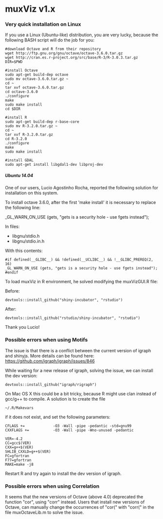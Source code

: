 muxViz v1.x
===========

### Very quick installation on Linux

If you use a Linux (Ubuntu-like) distribution, you are very lucky, because the following BASH script will do the job for you:

    #download Octave and R from their repository
    wget http://ftp.gnu.org/gnu/octave/octave-3.6.0.tar.gz
    wget http://cran.es.r-project.org/src/base/R-3/R-3.0.3.tar.gz
    DIR=$PWD
    
    #install Octave
    sudo apt-get build-dep octave
    sudo mv octave-3.6.0.tar.gz ~
    cd ~
    tar xvf octave-3.6.0.tar.gz
    cd octave-3.6.0
    ./configure
    make
    sudo make install
    cd $DIR
    
    #install R
    sudo apt-get build-dep r-base-core
    sudo mv R-3.2.0.tar.gz ~
    cd ~
    tar xvf R-3.2.0.tar.gz
    cd R-3.2.0
    ./configure
    make
    sudo make install
    
    #install GDAL
    sudo apt-get install libgdal1-dev libproj-dev
    

##### Ubuntu 14.04    

One of our users, Lucio Agostinho Rocha, reported the following solution for installation on this system.

To install octave 3.6.0, after the first 'make install' it is necessary to replace the following line:

_GL_WARN_ON_USE (gets, "gets is a security hole - use fgets instead");

In files: 
- libgnu/stdio.h 
- libgnu/stdio.in.h

With this contents:

	#if defined(__GLIBC__) && !defined(__UCLIBC__) && !__GLIBC_PREREQ(2, 16)
	_GL_WARN_ON_USE (gets, "gets is a security hole - use fgets instead");
	#endif

To load muxViz in R environment, he solved modifying the muxVizGUI.R file:

Before:

	devtools::install_github("shiny-incubator", "rstudio")

After:

	devtools::install_github("rstudio/shiny-incubator", "rstudio")

Thank you Lucio!


### Possible errors when using Motifs

The issue is that there is a conflict between the current version of igraph and shinyjs. More details can be found here: <https://github.com/igraph/igraph/issues/846>

While waiting for a new release of igraph, solving the issue, we can install the dev version:

	devtools::install_github("igraph/rigraph")
	
On Mac OS X this could be a bit tricky, because R might use clan instead of gcc/g++ to compile. A solution is to create the file

	~/.R/Makevars
	
if it does not exist, and set the following parameters:

	CFLAGS +=             -O3 -Wall -pipe -pedantic -std=gnu99
	CXXFLAGS +=           -O3 -Wall -pipe -Wno-unused -pedantic

	VER=-4.2
	CC=gcc$(VER)
	CXX=g++$(VER)
	SHLIB_CXXLD=g++$(VER)
	FC=gfortran
	F77=gfortran
	MAKE=make -j8

Restart R and try again to install the dev version of igraph.

### Possible errors when using Correlation 

It seems that the new versions of Octave (above 4.0) deprecated the function "cor", using "corr" instead.
Users that install new versions of Octave, can manually change the occurrences of "cor(" with "corr(" in the file muxOctaveLib.m to solve the issue.